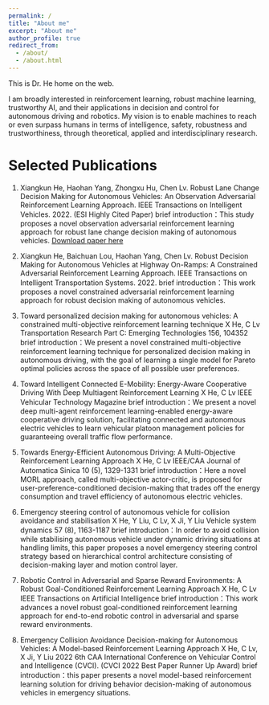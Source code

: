 ```yaml
---
permalink: /
title: "About me"
excerpt: "About me"
author_profile: true
redirect_from: 
  - /about/
  - /about.html
---
```


This is Dr. He home on the web.

I am broadly interested in reinforcement learning, robust machine learning, trustworthy AI, and their applications in decision and control for autonomous driving and robotics. My vision is to enable machines to reach or even surpass humans in terms of intelligence, safety, robustness and trustworthiness, through theoretical, applied and interdisciplinary research. 

Selected Publications
======
1. Xiangkun He, Haohan Yang, Zhongxu Hu, Chen Lv. Robust Lane Change Decision Making for Autonomous Vehicles: An Observation Adversarial Reinforcement Learning Approach. IEEE Transactions on Intelligent Vehicles. 2022. (ESI Highly Cited Paper)
brief introduction：This study proposes a novel observation adversarial reinforcement learning approach for robust lane change decision making of autonomous vehicles.
[Download paper here](http://xiangkunhe.github.io/files/paper1.pdf)

3. Xiangkun He, Baichuan Lou, Haohan Yang, Chen Lv. Robust Decision Making for Autonomous Vehicles at Highway On-Ramps: A Constrained Adversarial Reinforcement Learning Approach. IEEE Transactions on Intelligent Transportation Systems. 2022.
brief introduction：This work proposes a novel constrained adversarial reinforcement learning approach for robust decision making of autonomous vehicles. 

4. Toward personalized decision making for autonomous vehicles: A constrained multi-objective reinforcement learning technique
X He, C Lv
Transportation Research Part C: Emerging Technologies 156, 104352
brief introduction：We present a novel constrained multi-objective reinforcement learning technique for personalized decision making in autonomous driving, with the goal of learning a single model for Pareto optimal policies across the space of all possible user preferences. 

5. Toward Intelligent Connected E-Mobility: Energy-Aware Cooperative Driving With Deep Multiagent Reinforcement Learning
X He, C Lv
IEEE Vehicular Technology Magazine
brief introduction：We present a novel deep multi-agent reinforcement learning-enabled energy-aware cooperative driving solution, facilitating connected and autonomous electric vehicles to learn vehicular platoon management policies for guaranteeing overall traffic flow performance. 

6. Towards Energy-Efficient Autonomous Driving: A Multi-Objective Reinforcement Learning Approach
X He, C Lv
IEEE/CAA Journal of Automatica Sinica 10 (5), 1329-1331
brief introduction：Here a novel MORL approach, called multi-objective actor-critic, is proposed for user-preference-conditioned decision-making that trades off the energy consumption and travel efficiency of autonomous electric vehicles.

7. Emergency steering control of autonomous vehicle for collision avoidance and stabilisation
X He, Y Liu, C Lv, X Ji, Y Liu
Vehicle system dynamics 57 (8), 1163-1187
brief introduction：In order to avoid collision while stabilising autonomous vehicle under dynamic driving situations at handling limits, this paper proposes a novel emergency steering control strategy based on hierarchical control architecture consisting of decision-making layer and motion control layer.

8. Robotic Control in Adversarial and Sparse Reward Environments: A Robust Goal-Conditioned Reinforcement Learning Approach
X He, C Lv
IEEE Transactions on Artificial Intelligence
brief introduction：This work advances a novel robust goal-conditioned reinforcement learning approach for end-to-end robotic control in adversarial and sparse reward environments.

9. Emergency Collision Avoidance Decision-making for Autonomous Vehicles: A Model-based Reinforcement Learning Approach
X He, C Lv, X Ji, Y Liu
2022 6th CAA International Conference on Vehicular Control and Intelligence (CVCI). (CVCI 2022 Best Paper Runner Up Award)
brief introduction：this paper presents a novel model-based reinforcement learning solution for driving behavior decision-making of autonomous vehicles in emergency situations. 

